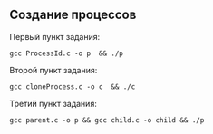 ## Создание процессов


Первый пункт задания:
```
gcc ProcessId.c -o p  && ./p
```
Второй пункт задания:
```
gcc cloneProcess.c -o c  && ./c
```
Третий пункт задания:
```
gcc parent.c -o p && gcc child.c -o child && ./p
```